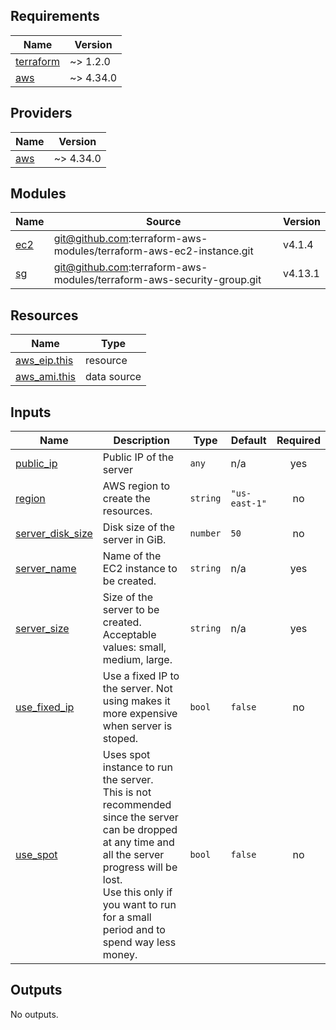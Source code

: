 <!-- BEGIN_TF_DOCS -->
## Requirements

| Name | Version |
|------|---------|
| <a name="requirement_terraform"></a> [terraform](#requirement\_terraform) | ~> 1.2.0 |
| <a name="requirement_aws"></a> [aws](#requirement\_aws) | ~> 4.34.0 |

## Providers

| Name | Version |
|------|---------|
| <a name="provider_aws"></a> [aws](#provider\_aws) | ~> 4.34.0 |

## Modules

| Name | Source | Version |
|------|--------|---------|
| <a name="module_ec2"></a> [ec2](#module\_ec2) | git@github.com:terraform-aws-modules/terraform-aws-ec2-instance.git | v4.1.4 |
| <a name="module_sg"></a> [sg](#module\_sg) | git@github.com:terraform-aws-modules/terraform-aws-security-group.git | v4.13.1 |

## Resources

| Name | Type |
|------|------|
| [aws_eip.this](https://registry.terraform.io/providers/hashicorp/aws/latest/docs/resources/eip) | resource |
| [aws_ami.this](https://registry.terraform.io/providers/hashicorp/aws/latest/docs/data-sources/ami) | data source |

## Inputs

| Name | Description | Type | Default | Required |
|------|-------------|------|---------|:--------:|
| <a name="input_public_ip"></a> [public\_ip](#input\_public\_ip) | Public IP of the server | `any` | n/a | yes |
| <a name="input_region"></a> [region](#input\_region) | AWS region to create the resources. | `string` | `"us-east-1"` | no |
| <a name="input_server_disk_size"></a> [server\_disk\_size](#input\_server\_disk\_size) | Disk size of the server in GiB. | `number` | `50` | no |
| <a name="input_server_name"></a> [server\_name](#input\_server\_name) | Name of the EC2 instance to be created. | `string` | n/a | yes |
| <a name="input_server_size"></a> [server\_size](#input\_server\_size) | Size of the server to be created. Acceptable values: small, medium, large. | `string` | n/a | yes |
| <a name="input_use_fixed_ip"></a> [use\_fixed\_ip](#input\_use\_fixed\_ip) | Use a fixed IP to the server. Not using makes it more expensive when server is stoped. | `bool` | `false` | no |
| <a name="input_use_spot"></a> [use\_spot](#input\_use\_spot) | Uses spot instance to run the server.<br>    This is not recommended since the server can be dropped at any time and all the server progress will be lost.<br>    Use this only if you want to run for a small period and to spend way less money. | `bool` | `false` | no |

## Outputs

No outputs.
<!-- END_TF_DOCS -->